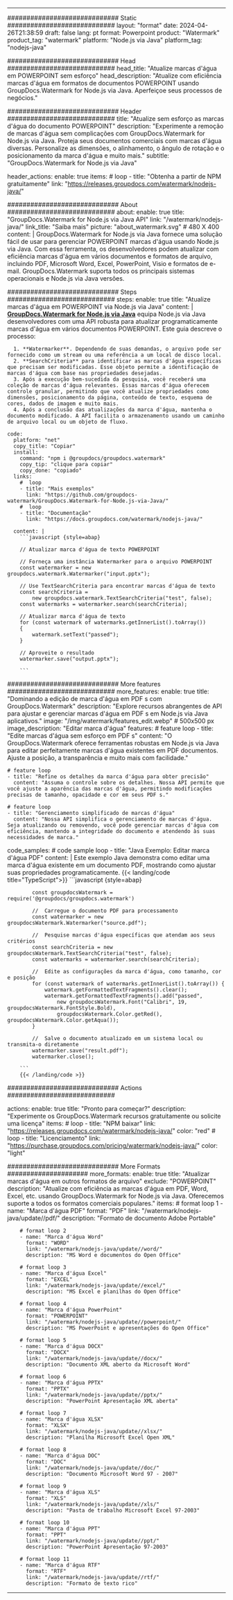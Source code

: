 
---
############################# Static ############################
layout: "format"
date:  2024-04-26T21:38:59
draft: false
lang: pt
format: Powerpoint
product: "Watermark"
product_tag: "watermark"
platform: "Node.js via Java"
platform_tag: "nodejs-java"

############################# Head ############################
head_title: "Atualize marcas d'água em POWERPOINT sem esforço"
head_description: "Atualize com eficiência marcas d'água em formatos de documentos POWERPOINT usando GroupDocs.Watermark for Node.js via Java. Aperfeiçoe seus processos de negócios."

############################# Header ############################
title: "Atualize sem esforço as marcas d'água do documento POWERPOINT" 
description: "Experimente a remoção de marcas d'água sem complicações com GroupDocs.Watermark for Node.js via Java. Proteja seus documentos comerciais com marcas d'água diversas. Personalize as dimensões, o alinhamento, o ângulo de rotação e o posicionamento da marca d'água e muito mais."
subtitle: "GroupDocs.Watermark for Node.js via Java" 

header_actions:
  enable: true
  items:
    #  loop
    - title: "Obtenha a partir de NPM gratuitamente"
      link: "https://releases.groupdocs.com/watermark/nodejs-java/"
      
############################# About ############################
about:
    enable: true
    title: "GroupDocs.Watermark for Node.js via Java API"
    link: "/watermark/nodejs-java/"
    link_title: "Saiba mais"
    picture: "about_watermark.svg" # 480 X 400
    content: |
       GroupDocs.Watermark for Node.js via Java fornece uma solução fácil de usar para gerenciar POWERPOINT marcas d'água usando Node.js via Java. Com essa ferramenta, os desenvolvedores podem atualizar com eficiência marcas d'água em vários documentos e formatos de arquivo, incluindo PDF, Microsoft Word, Excel, PowerPoint, Visio e formatos de e-mail. GroupDocs.Watermark suporta todos os principais sistemas operacionais e Node.js via Java versões.

############################# Steps ############################
steps:
    enable: true
    title: "Atualize marcas d'água em POWERPOINT via Node.js via Java"
    content: |
      **[GroupDocs.Watermark for Node.js via Java](https://products.groupdocs.com/watermark/nodejs-java/)** equipa Node.js via Java desenvolvedores com uma API robusta para atualizar programaticamente marcas d'água em vários documentos POWERPOINT. Este guia descreve o processo:
      
      1. **Watermarker**. Dependendo de suas demandas, o arquivo pode ser fornecido como um stream ou uma referência a um local de disco local.
      2. **SearchCriteria** para identificar as marcas d'água específicas que precisam ser modificadas. Esse objeto permite a identificação de marcas d'água com base nas propriedades desejadas.
      3. Após a execução bem-sucedida da pesquisa, você receberá uma coleção de marcas d'água relevantes. Essas marcas d'água oferecem controle granular, permitindo que você atualize propriedades como dimensões, posicionamento da página, conteúdo de texto, esquema de cores, dados de imagem e muito mais.
      4. Após a conclusão das atualizações da marca d'água, mantenha o documento modificado. A API facilita o armazenamento usando um caminho de arquivo local ou um objeto de fluxo.
   
    code:
      platform: "net"
      copy_title: "Copiar"
      install:
        command: "npm i @groupdocs/groupdocs.watermark"
        copy_tip: "clique para copiar"
        copy_done: "copiado"
      links:
        #  loop
        - title: "Mais exemplos"
          link: "https://github.com/groupdocs-watermark/GroupDocs.Watermark-for-Node.js-via-Java/"
        #  loop
        - title: "Documentação"
          link: "https://docs.groupdocs.com/watermark/nodejs-java/"
          
      content: |
        ```javascript {style=abap}

        // Atualizar marca d'água de texto POWERPOINT

        // Forneça uma instância Watermarker para o arquivo POWERPOINT
        const watermarker = new groupdocs.watermark.Watermarker("input.pptx");

        // Use TextSearchCriteria para encontrar marcas d'água de texto
        const searchCriteria = 
            new groupdocs.watermark.TextSearchCriteria("test", false);
        const watermarks = watermarker.search(searchCriteria);
        
        // Atualizar marca d'água de texto
        for (const watermark of watermarks.getInnerList().toArray())
        {
            watermark.setText("passed");
        }

        // Aproveite o resultado
        watermarker.save("output.pptx");
        
        ```            

############################# More features ############################
more_features:
  enable: true
  title: "Dominando a edição de marca d'água em PDF s com GroupDocs.Watermark"
  description: "Explore recursos abrangentes de API para ajustar e gerenciar marcas d'água em PDF s em Node.js via Java aplicativos."
  image: "/img/watermark/features_edit.webp" # 500x500 px
  image_description: "Editar marca d'água"
  features:
    # feature loop
    - title: "Edite marcas d'água sem esforço em PDF s"
      content: "O GroupDocs.Watermark oferece ferramentas robustas em Node.js via Java para editar perfeitamente marcas d'água existentes em PDF documentos. Ajuste a posição, a transparência e muito mais com facilidade."

    # feature loop
    - title: "Refine os detalhes da marca d'água para obter precisão"
      content: "Assuma o controle sobre os detalhes. Nossa API permite que você ajuste a aparência das marcas d'água, permitindo modificações precisas de tamanho, opacidade e cor em seus PDF s."

    # feature loop
    - title: "Gerenciamento simplificado de marcas d'água"
      content: "Nossa API simplifica o gerenciamento de marcas d'água. Seja atualizando ou removendo, você pode gerenciar marcas d'água com eficiência, mantendo a integridade do documento e atendendo às suas necessidades de marca."
      
  code_samples:
    # code sample loop
    - title: "Java Exemplo: Editar marca d'água PDF"
      content: |
        Este exemplo Java demonstra como editar uma marca d'água existente em um documento PDF, mostrando como ajustar suas propriedades programaticamente.
        {{< landing/code title="TypeScript">}}
        ```javascript {style=abap}
        
            const groupdocsWatermark = require('@groupdocs/groupdocs.watermark')

            //  Carregue o documento PDF para processamento
            const watermarker = new groupdocsWatermark.Watermarker("source.pdf");

            //  Pesquise marcas d'água específicas que atendam aos seus critérios
            const searchCriteria = new groupdocsWatermark.TextSearchCriteria("test", false);
            const watermarks = watermarker.search(searchCriteria);
  
            //  Edite as configurações da marca d'água, como tamanho, cor e posição
            for (const watermark of watermarks.getInnerList().toArray()) {
                watermark.getFormattedTextFragments().clear();
                watermark.getFormattedTextFragments().add("passed", 
                    new groupdocsWatermark.Font("Calibri", 19, groupdocsWatermark.FontStyle.Bold), 
                    groupdocsWatermark.Color.getRed(), groupdocsWatermark.Color.getAqua());
            }

            //  Salve o documento atualizado em um sistema local ou transmita-o diretamente
            watermarker.save("result.pdf");
            watermarker.close();

        ```
        {{< /landing/code >}}


############################# Actions ############################

actions:
  enable: true
  title: "Pronto para começar?"
  description: "Experimente os GroupDocs.Watermark recursos gratuitamente ou solicite uma licença"
  items:
    #  loop
    - title: "NPM baixar"
      link: "https://releases.groupdocs.com/watermark/nodejs-java/"
      color: "red"
        #  loop
    - title: "Licenciamento"
      link: "https://purchase.groupdocs.com/pricing/watermark/nodejs-java/"
      color: "light"


############################# More Formats #####################
more_formats:
    enable: true
    title: "Atualizar marcas d'água em outros formatos de arquivo"
    exclude: "POWERPOINT"
    description: "Atualize com eficiência as marcas d'água em PDF, Word, Excel, etc. usando GroupDocs.Watermark for Node.js via Java. Oferecemos suporte a todos os formatos comerciais populares."
    items: 
        # format loop 1
        - name: "Marca d'água PDF"
          format: "PDF"
          link: "/watermark/nodejs-java/update//pdf/"
          description: "Formato de documento Adobe Portable"

        # format loop 2
        - name: "Marca d'água Word"
          format: "WORD"
          link: "/watermark/nodejs-java/update//word/"
          description: "MS Word e documentos do Open Office"
          
        # format loop 3
        - name: "Marca d'água Excel"
          format: "EXCEL"
          link: "/watermark/nodejs-java/update//excel/"
          description: "MS Excel e planilhas do Open Office"

        # format loop 4
        - name: "Marca d'água PowerPoint"
          format: "POWERPOINT"
          link: "/watermark/nodejs-java/update//powerpoint/"
          description: "MS PowerPoint e apresentações do Open Office"

        # format loop 5
        - name: "Marca d'água DOCX"
          format: "DOCX"
          link: "/watermark/nodejs-java/update//docx/"
          description: "Documento XML aberto da Microsoft Word"
          
        # format loop 6
        - name: "Marca d'água PPTX"
          format: "PPTX"
          link: "/watermark/nodejs-java/update//pptx/"
          description: "PowerPoint Apresentação XML aberta"
          
        # format loop 7
        - name: "Marca d'água XLSX"
          format: "XLSX"
          link: "/watermark/nodejs-java/update//xlsx/"
          description: "Planilha Microsoft Excel Open XML"

        # format loop 8
        - name: "Marca d'água DOC"
          format: "DOC"
          link: "/watermark/nodejs-java/update//doc/"
          description: "Documento Microsoft Word 97 - 2007"

        # format loop 9
        - name: "Marca d'água XLS"
          format: "XLS"
          link: "/watermark/nodejs-java/update//xls/"
          description: "Pasta de trabalho Microsoft Excel 97-2003"

        # format loop 10
        - name: "Marca d'água PPT"
          format: "PPT"
          link: "/watermark/nodejs-java/update//ppt/"
          description: "PowerPoint Apresentação 97-2003"

        # format loop 11
        - name: "Marca d'água RTF"
          format: "RTF"
          link: "/watermark/nodejs-java/update//rtf/"
          description: "Formato de texto rico"

---